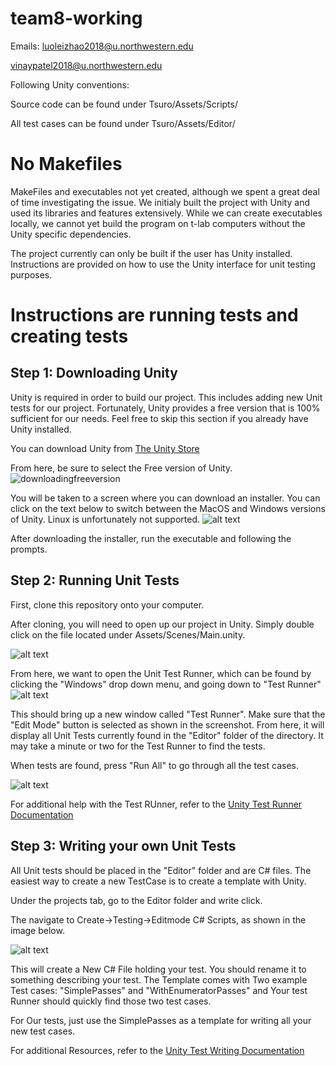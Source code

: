 # team8-working
Emails:
luoleizhao2018@u.northwestern.edu

vinaypatel2018@u.northwestern.edu

Following Unity conventions:

Source code can be found under Tsuro/Assets/Scripts/

All test cases can be found under Tsuro/Assets/Editor/

# No Makefiles

MakeFiles and executables not yet created, although we spent a great deal of time investigating the issue. We initialy built the project with Unity and used its libraries and features extensively. While we can create executables locally, we cannot yet build the program on t-lab computers without the Unity specific dependencies.

The project currently can only be built if the user has Unity installed. Instructions are provided on how to use the Unity interface for unit testing purposes.

# Instructions are running tests and creating tests

## Step 1: Downloading Unity 

Unity is required in order to build our project. This includes adding new Unit tests for our project. Fortunately, Unity provides a free version that is 100% sufficient for our needs. Feel free to skip this section if you already have Unity installed.

You can download Unity from [The Unity Store](https://store.unity.com/)

From here, be sure to select the Free version of Unity.
![downloadingfreeversion](https://raw.githubusercontent.com/nwu-software-construction/team8-working/master/ReadmeImages/Step1GetUnity.png)

You will be taken to a screen where you can download an installer. You can click on the text below to switch between the MacOS and Windows versions of Unity. Linux is unfortunately not supported.
![alt text](https://raw.githubusercontent.com/nwu-software-construction/team8-working/master/ReadmeImages/Step2InstallUnity.png)

After downloading the installer, run the executable and following the prompts.

## Step 2: Running Unit Tests

First, clone this repository onto your computer. 

After cloning, you will need to open up our project in Unity. Simply double click on the file located under Assets/Scenes/Main.unity.

![alt text](https://raw.githubusercontent.com/nwu-software-construction/team8-working/master/ReadmeImages/Step3GetUnity.png)

From here, we want to open the Unit Test Runner, which can be found by clicking the "Windows" drop down menu, and going down to "Test Runner"
![alt text](https://raw.githubusercontent.com/nwu-software-construction/team8-working/master/ReadmeImages/Step4OpenTestRunner.png)

This should bring up a new window called "Test Runner". Make sure that the "Edit Mode" button is selected as shown in the screenshot. From here, it will display all Unit Tests currently found in the "Editor" folder of the directory. It may take a minute or two for the Test Runner to find the tests.

When tests are found, press "Run All" to go through all the test cases.

![alt text](https://raw.githubusercontent.com/nwu-software-construction/team8-working/master/ReadmeImages/Step5OpenTestRunner.png)

For additional help with the Test RUnner, refer to the [Unity Test Runner Documentation](https://docs.unity3d.com/Manual/testing-editortestsrunner.html)

## Step 3: Writing your own Unit Tests

All Unit tests should be placed in the "Editor" folder and are C# files. The easiest way to create a new TestCase is to create a template with Unity.

Under the projects tab, go to the Editor folder and write click. 

The navigate to Create->Testing->Editmode C# Scripts, as shown in the image below.

![alt text](https://raw.githubusercontent.com/nwu-software-construction/team8-working/master/ReadmeImages/Step6CreateNewTest.png)

This will create a New C# File holding your test. You should rename it to something describing your test. The Template comes with Two example Test cases: "SimplePasses" and "WithEnumeratorPasses" and Your test Runner should quickly find those two test cases.

For Our tests, just use the SimplePasses as a template for writing all your new test cases.

For additional Resources, refer to the [Unity Test Writing Documentation](https://docs.unity3d.com/Manual/PlaymodeTestFramework.html) 